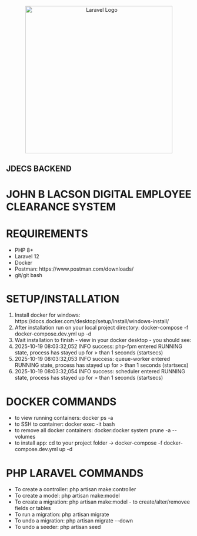 <p align="center"><a href="https://laravel.com" target="_blank"><img src="https://raw.githubusercontent.com/laravel/art/master/logo-lockup/5%20SVG/2%20CMYK/1%20Full%20Color/laravel-logolockup-cmyk-red.svg" width="400" alt="Laravel Logo"></a></p>

## JDECS BACKEND
# JOHN B LACSON DIGITAL EMPLOYEE CLEARANCE SYSTEM

# REQUIREMENTS
<ul>
    <li>PHP 8+</li>
    <li>Laravel 12</li>
    <li>Docker</li>
    <li>Postman: https://www.postman.com/downloads/</li>
    <li>git/git bash</li>
</ul>

# SETUP/INSTALLATION
<ol>
    <li>Install docker for windows: https://docs.docker.com/desktop/setup/install/windows-install/</li>
    <li>After installation run on your local project directory: docker-compose -f docker-compose.dev.yml up -d</li>
    <li>Wait installation to finish - view in your docker desktop - you should see: </li>
    <li>2025-10-19 08:03:32,052 INFO success: php-fpm entered RUNNING state, process has stayed up for > than 1 seconds (startsecs)</li>
    <li>2025-10-19 08:03:32,053 INFO success: queue-worker entered RUNNING state, process has stayed up for > than 1 seconds (startsecs)</li>
    <li>2025-10-19 08:03:32,054 INFO success: scheduler entered RUNNING state, process has stayed up for > than 1 seconds (startsecs)</li>
</ol>

# DOCKER COMMANDS
<ul>
    <li>to view running containers: docker ps -a</li>
    <li>to SSH to container: docker exec -it <container_name_or_container_id> bash</li>
    <li>to remove all docker containers: docker:docker system prune -a --volumes</li>
    <li>to install app: cd to your project folder -> docker-compose -f docker-compose.dev.yml up -d</li>
</ul>

# PHP LARAVEL COMMANDS
<ul>
    <li>To create a controller: php artisan make:controller <controllerName></li>
    <li>To create a model: php artisan make:model <modelName></li>
    <li>To create a migration: php artisan make:model <migrationName> - to create/alter/removee fields or tables</li>
    <li>To run a migration: php artisan migrate</li>
    <li>To undo a migration: php artisan migrate --down</li>
    <li>To undo a seeder: php artisan seed</li>
</ul>


